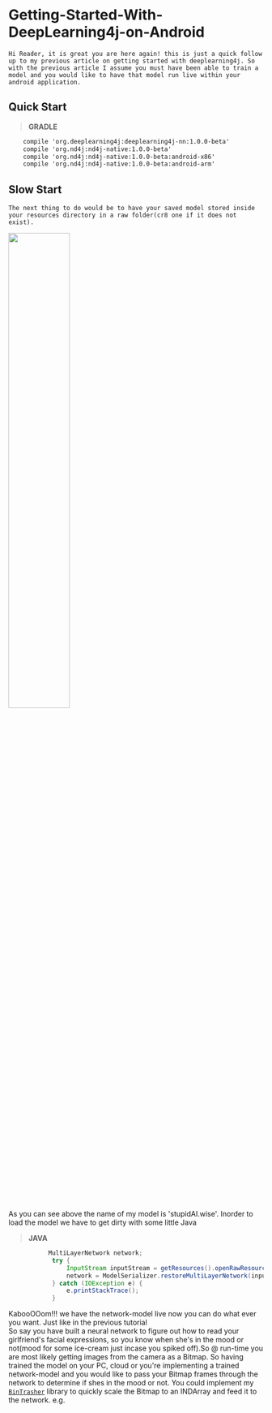 # Getting-Started-With-DeepLearning4j-on-Android
    Hi Reader, it is great you are here again! this is just a quick follow up to my previous article on getting started with deeplearning4j. So with the previous article I assume you must have been able to train a model and you would like to have that model run live within your android application.

## Quick Start

> **GRADLE**

```xml
    compile 'org.deeplearning4j:deeplearning4j-nn:1.0.0-beta'
    compile 'org.nd4j:nd4j-native:1.0.0-beta'
    compile 'org.nd4j:nd4j-native:1.0.0-beta:android-x86'
    compile 'org.nd4j:nd4j-native:1.0.0-beta:android-arm'
```

## Slow Start
    The next thing to do would be to have your saved model stored inside your resources directory in a raw folder(cr8 one if it does not exist).
    
<img src="shots/raw_folder_demo.png" width="49%">
    
As you can see above the name of my model is 'stupidAI.wise'. Inorder to load the model we have to get dirty with some little Java

> **JAVA**

```java   
           MultiLayerNetwork network;
            try {
                InputStream inputStream = getResources().openRawResource(R.raw.stupidAI);
                network = ModelSerializer.restoreMultiLayerNetwork(inputStream);
            } catch (IOException e) {
                e.printStackTrace();
            }         
```
KabooOOom!!! we have the network-model live now you can do what ever you want. Just like in the previous tutorial   
So say you have built a neural network to figure out how to read your girlfriend's facial expressions, so you know 
when she's in the mood or not(mood for some ice-cream just incase you spiked off).So @ run-time you are most likely getting
images from the camera as a Bitmap. So having trained the model on your PC, cloud or you're implementing a trained network-model
and you would like to pass your Bitmap frames through the network to determine if shes in the mood or not. 
You could implement my [`BinTrasher`](https://github.com/54LiNKeR/BinTrasher) library to quickly scale the Bitmap to an INDArray and feed it to the network. e.g.

 



    
